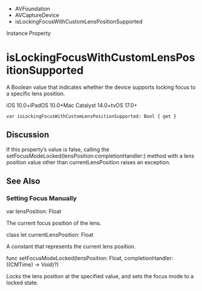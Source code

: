 

- AVFoundation
- AVCaptureDevice
-  isLockingFocusWithCustomLensPositionSupported 

Instance Property

# isLockingFocusWithCustomLensPositionSupported

A Boolean value that indicates whether the device supports locking focus to a specific lens position.

iOS 10.0+iPadOS 10.0+Mac Catalyst 14.0+tvOS 17.0+

``` source
var isLockingFocusWithCustomLensPositionSupported: Bool { get }
```

## Discussion

If this property’s value is false, calling the setFocusModeLocked(lensPosition:completionHandler:) method with a lens position value other than currentLensPosition raises an exception.

## See Also

### Setting Focus Manually

var lensPosition: Float

The current focus position of the lens.

class let currentLensPosition: Float

A constant that represents the current lens position.

func setFocusModeLocked(lensPosition: Float, completionHandler: ((CMTime) -> Void)?)

Locks the lens position at the specified value, and sets the focus mode to a locked state.

